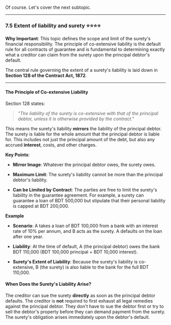 Of course. Let's cover the next subtopic.

---

### **7.5 Extent of liability and surety** ⭐⭐⭐⭐

**Why Important**: This topic defines the scope and limit of the surety's financial responsibility. The principle of co-extensive liability is the default rule for all contracts of guarantee and is fundamental to determining exactly what a creditor can claim from the surety upon the principal debtor's default.

The central rule governing the extent of a surety's liability is laid down in **Section 128 of the Contract Act, 1872**.

---

#### **The Principle of Co-extensive Liability**

Section 128 states:

> _"The liability of the surety is co-extensive with that of the principal debtor, unless it is otherwise provided by the contract."_

This means the surety's liability **mirrors** the liability of the principal debtor. The surety is liable for the whole amount that the principal debtor is liable for. This includes not just the principal amount of the debt, but also any accrued **interest**, costs, and other charges.

**Key Points**:

- **Mirror Image**: Whatever the principal debtor owes, the surety owes.
    
- **Maximum Limit**: The surety's liability cannot be more than the principal debtor's liability.
    
- **Can be Limited by Contract**: The parties are free to limit the surety's liability in the guarantee agreement. For example, a surety can guarantee a loan of BDT 500,000 but stipulate that their personal liability is capped at BDT 200,000.
    

**Example**

- **Scenario**: A takes a loan of BDT 100,000 from a bank with an interest rate of 10% per annum, and B acts as the surety. A defaults on the loan after one year.
    
- **Liability**: At the time of default, A (the principal debtor) owes the bank BDT 110,000 (BDT 100,000 principal + BDT 10,000 interest).
    
- **Surety's Extent of Liability**: Because the surety's liability is co-extensive, B (the surety) is also liable to the bank for the full BDT 110,000.
    

#### **When Does the Surety's Liability Arise?**

The creditor can sue the surety **directly** as soon as the principal debtor defaults. The creditor is **not** required to first exhaust all legal remedies against the principal debtor. They don't have to sue the debtor first or try to sell the debtor's property before they can demand payment from the surety. The surety's obligation arises immediately upon the debtor's default.